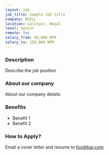 ```yaml
---
layout: job
job_title: Sample Job title
company: NCELL
location: Lalitpur, Nepal
level: Senior
remote: Yes
salary_from: 50,000 NPR
salary_to: 150,000 NPR
---
```


### Description

Describe the job position

### About our company

About our company details

### Benefits

* Benefit 1
* Benefit 2

### How to Apply?

Email a cover letter and resume to foo@bar.com

